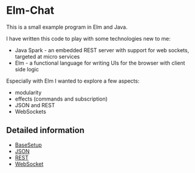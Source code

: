 # Elm-Chat

This is a small example program in Elm and Java.

I have written this code to play with some technologies new to me:

- Java Spark - an embedded REST server with support for web sockets, targeted at micro services
- Elm - a functional language for writing UIs for the browser with client side logic

Especially with Elm I wanted to explore a few aspects:

- modularity
- effects (commands and subscription)
- JSON and REST
- WebSockets

## Detailed information

- [BaseSetup](BaseSetup.md)
- [JSON](Json.md)
- [REST](Rest.md)
- [WebSocket](WebSocket.md)
